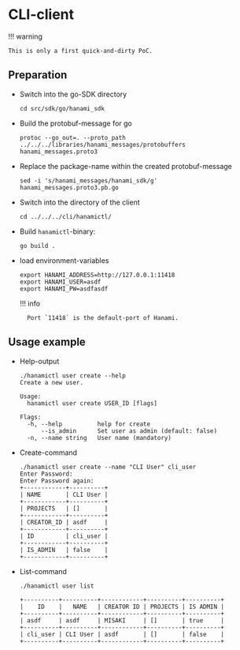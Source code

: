 # CLI-client

!!! warning

    This is only a first quick-and-dirty PoC.

## Preparation

- Switch into the go-SDK directory

    ```
    cd src/sdk/go/hanami_sdk
    ```

- Build the protobuf-message for go

    ```
    protoc --go_out=. --proto_path ../../../libraries/hanami_messages/protobuffers hanami_messages.proto3
    ```

- Replace the package-name within the created protobuf-message

    ```
    sed -i 's/hanami_messages/hanami_sdk/g' hanami_messages.proto3.pb.go
    ```

- Switch into the directory of the client

    ```
    cd ../../../cli/hanamictl/
    ```

- Build `hanamictl`-binary:

    ```
    go build .
    ```

- load environment-variables

    ```
    export HANAMI_ADDRESS=http://127.0.0.1:11418
    export HANAMI_USER=asdf
    export HANAMI_PW=asdfasdf
    ```

    !!! info

        Port `11418` is the default-port of Hanami.

## Usage example

- Help-output

    ```
    ./hanamictl user create --help
    Create a new user.

    Usage:
      hanamictl user create USER_ID [flags]

    Flags:
      -h, --help          help for create
          --is_admin      Set user as admin (default: false)
      -n, --name string   User name (mandatory)
    ```

- Create-command

    ```
    ./hanamictl user create --name "CLI User" cli_user
    Enter Password: 
    Enter Password again: 
    +------------+----------+
    | NAME       | CLI User |
    +------------+----------+
    | PROJECTS   | []       |
    +------------+----------+
    | CREATOR_ID | asdf     |
    +------------+----------+
    | ID         | cli_user |
    +------------+----------+
    | IS_ADMIN   | false    |
    +------------+----------+
    ```

- List-command

    ```
    ./hanamictl user list        
                         
    +----------+----------+------------+----------+----------+
    |    ID    |   NAME   | CREATOR ID | PROJECTS | IS ADMIN |
    +----------+----------+------------+----------+----------+
    | asdf     | asdf     | MISAKI     | []       | true     |
    +----------+----------+------------+----------+----------+
    | cli_user | CLI User | asdf       | []       | false    |
    +----------+----------+------------+----------+----------+
    ```
